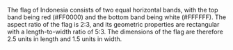 The flag of Indonesia consists of two equal horizontal bands, with the top band being red (#FF0000) and the bottom band being white (#FFFFFF). The aspect ratio of the flag is 2:3, and its geometric properties are rectangular with a length-to-width ratio of 5:3. The dimensions of the flag are therefore 2.5 units in length and 1.5 units in width.